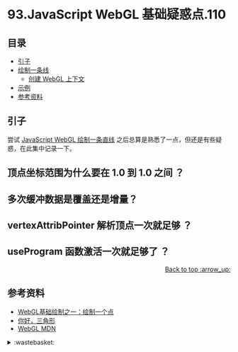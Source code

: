 # 93.JavaScript WebGL 基础疑惑点.110
## <a name="index"></a> 目录
- [引子](#start)
- [绘制一条线](#line)
  - [创建 WebGL 上下文](#create)
- [示例](#example)
- [参考资料](#reference)


## <a name="start"></a> 引子
尝试 [JavaScript WebGL 绘制一条直线][url-pre] 之后总算是熟悉了一点，但还是有些疑惑，在此集中记录一下。

## <a name="ques1"></a> 顶点坐标范围为什么要在 1.0 到 1.0 之间 ？

## <a name="ques2"></a> 多次缓冲数据是覆盖还是增量？

## <a name="ques3"></a> vertexAttribPointer 解析顶点一次就足够 ？

## <a name="ques4"></a> useProgram 函数激活一次就足够了 ？

<div align="right"><a href="#index">Back to top :arrow_up:</a></div>


## <a name="reference"></a> 参考资料
- [WebGL基础绘制之一：绘制一个点][url-1]
- [你好，三角形][url-2]
- [WebGL MDN][url-5]

[url-pre]:https://github.com/XXHolic/segment/issues/109
[url-1]:http://www.jiazhengblog.com/blog/2016/02/17/2905/
[url-2]:https://learnopengl-cn.github.io/01%20Getting%20started/04%20Hello%20Triangle/
[url-3]:https://developer.mozilla.org/zh-CN/docs/Web/API/WebGLRenderingContext/bufferData
[url-4]:https://second.wiki/wiki/opengl_es_shading_language
[url-5]:https://developer.mozilla.org/zh-CN/docs/Web/API/WebGL_API/Tutorial/Adding_2D_content_to_a_WebGL_context
[url-6]:https://developer.mozilla.org/en-US/docs/Web/API/WebGLRenderingContext/createShader
[url-7]:https://developer.mozilla.org/en-US/docs/Web/API/WebGLRenderingContext/compileShader
[url-8]:https://developer.mozilla.org/en-US/docs/Web/API/WebGLRenderingContext/createProgram
[url-9]:https://developer.mozilla.org/en-US/docs/Web/API/WebGLRenderingContext/attachShader
[url-10]:https://developer.mozilla.org/en-US/docs/Web/API/WebGLRenderingContext/linkProgram


[url-local-1]:../images/91/1.png

<details>
<summary>:wastebasket:</summary>

最初看[《国王排名》][url-book]的时候，感觉应该就是一部励志番吧。
但最近看了最新一集一下子打破了这个认知。片尾曲很不错！

![92-poster][url-local-poster]

</details>

[url-book]:https://movie.douban.com/subject/34927946/
[url-local-poster]:../images/92/poster.png
